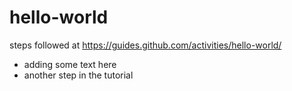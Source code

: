 hello-world
===========

steps followed at https://guides.github.com/activities/hello-world/


* adding some text here
* another step in the tutorial
